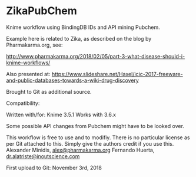 # ZikaPubChem
Knime workflow using BindingDB IDs and API mining Pubchem.

Example here is related to Zika, as described on the blog by Pharmakarma.org, see:

http://www.pharmakarma.org/2018/02/05/part-3-what-disease-should-i-knime-workflows/

Also presented at:
https://www.slideshare.net/Haxel/icic-2017-freeware-and-public-databases-towards-a-wiki-drug-discovery

Brought to Git as additional source.

Compatibility:

Written with/for: Knime 3.5.1
Works with 3.6.x

Some possible API changes from Pubchem might have to be looked over.

This workflow is free to use and to modifiy. There is no particular license as per Git attached to this. Simply give the authors credit if you use this.
Alexander Minidis, alex@pharmakarma.org
Fernando Huerta, dr.alatriste@inoutscience.com

First upload to Git: November 3rd, 2018
